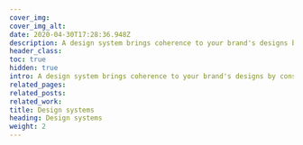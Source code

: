 ```yaml
---
cover_img: 
cover_img_alt:
date: 2020-04-30T17:28:36.948Z
description: A design system brings coherence to your brand's designs by consolidating its visual identity, strategy, values, and audience into shared practices, patterns, templates, and themes, ensuring consistency across outputs.
header_class: 
toc: true
hidden: true
intro: A design system brings coherence to your brand's designs by consolidating its visual identity, strategy, values, and audience into shared practices, patterns, templates, and themes, ensuring consistency across outputs.
related_pages:
related_posts:
related_work:
title: Design systems
heading: Design systems
weight: 2
---
```

